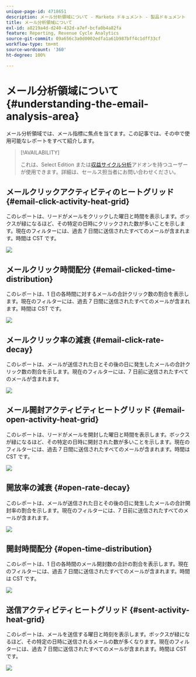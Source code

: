 ```yaml
---
unique-page-id: 4718651
description: メール分析領域について - Marketo ドキュメント - 製品ドキュメント
title: メール分析領域について
exl-id: a8219a4d-d240-432d-a7ef-bcfa0b4a82fa
feature: Reporting, Revenue Cycle Analytics
source-git-commit: 09a656c3a0d0002edfa1a61b987bff4c1dff33cf
workflow-type: tm+mt
source-wordcount: '360'
ht-degree: 100%

---
```


# メール分析領域について {#understanding-the-email-analysis-area}

メール分析領域では、メール指標に焦点を当てます。この記事では、その中で使用可能なレポートをすべて紹介します。

>[!AVAILABILITY]
>
>これは、Select Edition または[収益サイクル分析](https://www.marketo.com/global-enterprise/marketo-revenue-cycle-analytics/)アドオンを持つユーザーが使用できます。詳細は、セールス担当者にお問い合わせください。

## メールクリックアクティビティのヒートグリッド {#email-click-activity-heat-grid}

このレポートは、リードがメールをクリックした曜日と時間を表示します。ボックスが緑になるほど、その特定の日時にクリックされた数が多いことを示します。現在のフィルターには、過去 7 日間に送信されたすべてのメールが含まれます。時間は CST です。

![](assets/image2015-5-6-17-3a17-3a34.png)

## メールクリック時間配分 {#email-clicked-time-distribution}

このレポートは、1 日の各時間に対するメールの合計クリック数の割合を表示します。現在のフィルターには、過去 7 日間に送信されたすべてのメールが含まれます。時間は CST です。

![](assets/image2015-5-6-17-3a20-3a55.png)

## メールクリック率の減衰 {#email-click-rate-decay}

このレポートは、メールが送信された日とその後の日に発生したメールの合計クリック数の割合を示します。現在のフィルターには、7 日前に送信されたすべてのメールが含まれます。

![](assets/image2015-5-6-17-3a26-3a50.png)

## メール開封アクティビティヒートグリッド {#email-open-activity-heat-grid}

このレポートは、リードがメールを開封した曜日と時間を表示します。ボックスが緑になるほど、その特定の日時に開封された数が多いことを示します。現在のフィルターには、過去 7 日間に送信されたすべてのメールが含まれます。時間は CST です。

![](assets/image2015-5-6-17-3a30-3a35.png)

## 開放率の減衰 {#open-rate-decay}

このレポートは、メールが送信された日とその後の日に発生したメールの合計開封率の割合を示します。現在のフィルターには、7 日前に送信されたすべてのメールが含まれます。

![](assets/image2015-5-6-17-3a37-3a25.png)

## 開封時間配分 {#open-time-distribution}

このレポートは、1 日の各時間のメール開封数の合計の割合を表示します。現在のフィルターには、過去 7 日間に送信されたすべてのメールが含まれます。時間は CST です。

![](assets/image2015-5-6-17-3a39-3a15.png)

## 送信アクティビティヒートグリッド {#sent-activity-heat-grid}

このレポートは、メールを送信する曜日と時刻を表示します。ボックスが緑になるほど、その特定の日時に送信されるメールの数が多くなります。現在のフィルターには、過去 7 日間に送信されたすべてのメールが含まれます。時間は CST です。

![](assets/seven.png)
